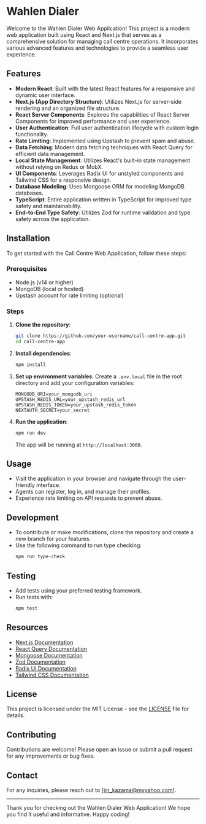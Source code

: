 # Wahlen Dialer

Welcome to the Wahlen Dialer Web Application! This project is a modern web application built using React and Next.js that serves as a comprehensive solution for managing call centre operations. It incorporates various advanced features and technologies to provide a seamless user experience.

## Features

- **Modern React**: Built with the latest React features for a responsive and dynamic user interface.
- **Next.js (App Directory Structure)**: Utilizes Next.js for server-side rendering and an organized file structure.
- **React Server Components**: Explores the capabilities of React Server Components for improved performance and user experience.
- **User Authentication**: Full user authentication lifecycle with custom login functionality.
- **Rate Limiting**: Implemented using Upstash to prevent spam and abuse.
- **Data Fetching**: Modern data fetching techniques with React Query for efficient data management.
- **Local State Management**: Utilizes React's built-in state management without relying on Redux or MobX.
- **UI Components**: Leverages Radix UI for unstyled components and Tailwind CSS for a responsive design.
- **Database Modeling**: Uses Mongoose ORM for modeling MongoDB databases.
- **TypeScript**: Entire application written in TypeScript for improved type safety and maintainability.
- **End-to-End Type Safety**: Utilizes Zod for runtime validation and type safety across the application.

## Installation

To get started with the Call Centre Web Application, follow these steps:

### Prerequisites

- Node.js (v14 or higher)
- MongoDB (local or hosted)
- Upstash account for rate limiting (optional)

### Steps

1. **Clone the repository**:
   ```bash
   git clone https://github.com/your-username/call-centre-app.git
   cd call-centre-app
   ```

2. **Install dependencies**:
   ```bash
   npm install
   ```

3. **Set up environment variables**:
   Create a `.env.local` file in the root directory and add your configuration variables:
   ```plaintext
   MONGODB_URI=your_mongodb_uri
   UPSTASH_REDIS_URL=your_upstash_redis_url
   UPSTASH_REDIS_TOKEN=your_upstash_redis_token
   NEXTAUTH_SECRET=your_secret
   ```

4. **Run the application**:
   ```bash
   npm run dev
   ```
   The app will be running at `http://localhost:3000`.

## Usage

- Visit the application in your browser and navigate through the user-friendly interface.
- Agents can register, log in, and manage their profiles.
- Experience rate limiting on API requests to prevent abuse.

## Development

- To contribute or make modifications, clone the repository and create a new branch for your features.
- Use the following command to run type checking:
   ```bash
   npm run type-check
   ```

## Testing

- Add tests using your preferred testing framework.
- Run tests with:
   ```bash
   npm test
   ```

## Resources

- [Next.js Documentation](https://nextjs.org/docs)
- [React Query Documentation](https://react-query.tanstack.com/)
- [Mongoose Documentation](https://mongoosejs.com/docs/)
- [Zod Documentation](https://zod.dev/)
- [Radix UI Documentation](https://www.radix-ui.com/docs)
- [Tailwind CSS Documentation](https://tailwindcss.com/docs)

## License

This project is licensed under the MIT License - see the [LICENSE](LICENSE) file for details.

## Contributing

Contributions are welcome! Please open an issue or submit a pull request for any improvements or bug fixes.

## Contact

For any inquiries, please reach out to [jin_kazama@myyahoo.com].

---

Thank you for checking out the Wahlen Dialer Web Application! We hope you find it useful and informative. Happy coding!
